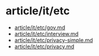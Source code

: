 # article/it/etc

- [article/it/etc/gov.md](gov.md)
- [article/it/etc/interview.md](interview.md)
- [article/it/etc/privacy-simple.md](privacy-simple.md)
- [article/it/etc/privacy.md](privacy.md)
